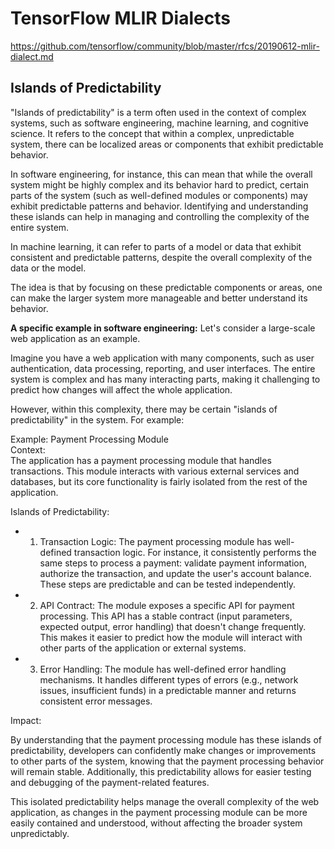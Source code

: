 # TensorFlow MLIR Dialects
https://github.com/tensorflow/community/blob/master/rfcs/20190612-mlir-dialect.md

## Islands of Predictability
"Islands of predictability" is a term often used in the context of complex systems, such as software engineering, machine learning, and cognitive science. It refers to the concept that within a complex, unpredictable system, there can be localized areas or components that exhibit predictable behavior.

In software engineering, for instance, this can mean that while the overall system might be highly complex and its behavior hard to predict, certain parts of the system (such as well-defined modules or components) may exhibit predictable patterns and behavior. Identifying and understanding these islands can help in managing and controlling the complexity of the entire system.

In machine learning, it can refer to parts of a model or data that exhibit consistent and predictable patterns, despite the overall complexity of the data or the model.

The idea is that by focusing on these predictable components or areas, one can make the larger system more manageable and better understand its behavior.

**A specific example in software engineering:**
Let's consider a large-scale web application as an example.

Imagine you have a web application with many components, such as user authentication, data processing, reporting, and user interfaces. The entire system is complex and has many interacting parts, making it challenging to predict how changes will affect the whole application.

However, within this complexity, there may be certain "islands of predictability" in the system. For example:

Example: Payment Processing Module  
Context:  
The application has a payment processing module that handles transactions. This module interacts with various external services and databases, but its core functionality is fairly isolated from the rest of the application.

Islands of Predictability:

- 1. Transaction Logic:
  The payment processing module has well-defined transaction logic. For instance, it consistently performs the same steps to process a payment: validate payment information, authorize the transaction, and update the user's account balance. These steps are predictable and can be tested independently.

- 2. API Contract:
  The module exposes a specific API for payment processing. This API has a stable contract (input parameters, expected output, error handling) that doesn't change frequently. This makes it easier to predict how the module will interact with other parts of the application or external systems.

- 3. Error Handling:
  The module has well-defined error handling mechanisms. It handles different types of errors (e.g., network issues, insufficient funds) in a predictable manner and returns consistent error messages.

Impact:

By understanding that the payment processing module has these islands of predictability, developers can confidently make changes or improvements to other parts of the system, knowing that the payment processing behavior will remain stable. Additionally, this predictability allows for easier testing and debugging of the payment-related features.

This isolated predictability helps manage the overall complexity of the web application, as changes in the payment processing module can be more easily contained and understood, without affecting the broader system unpredictably.